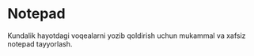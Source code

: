 # Notepad
Kundalik hayotdagi voqealarni yozib qoldirish uchun mukammal va xafsiz notepad tayyorlash.
